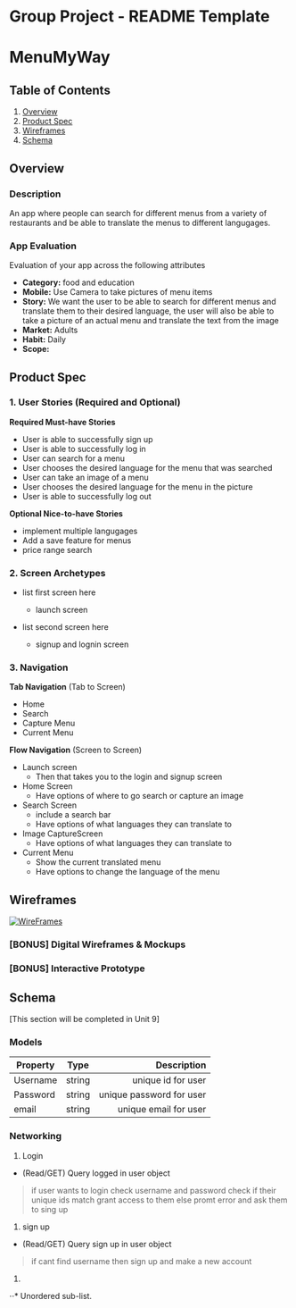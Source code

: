 Group Project - README Template
===

# MenuMyWay

## Table of Contents
1. [Overview](#Overview)
1. [Product Spec](#Product-Spec)
1. [Wireframes](#Wireframes)
2. [Schema](#Schema)

## Overview
### Description
An app where people can search for different menus from a variety of restaurants and be able to translate the menus to different langugages.

### App Evaluation
Evaluation of your app across the following attributes
- **Category:** food and education
- **Mobile:** Use Camera to take pictures of menu items
- **Story:** We want the user to be able to search for different menus and translate them to their desired language, the user will also be able to take a picture of an actual menu and translate the text from the image
- **Market:** Adults
- **Habit:** Daily
- **Scope:**

## Product Spec

### 1. User Stories (Required and Optional)

**Required Must-have Stories**
* User is able to successfully sign up
* User is able to successfully log in
* User can search for a menu
* User chooses the desired language for the menu that was searched
* User can take an image of a menu
* User chooses the desired language for the menu in the picture
* User is able to successfully log out



**Optional Nice-to-have Stories**

* implement multiple langugages
* Add a save feature for menus
* price range search


### 2. Screen Archetypes

* list first screen here
   * launch screen
   
* list second screen here
   * signup and lognin screen

### 3. Navigation

**Tab Navigation** (Tab to Screen)

* Home
* Search
* Capture Menu
* Current Menu

**Flow Navigation** (Screen to Screen)

* Launch screen
   * Then that takes you to the login and signup screen
* Home Screen
   * Have options of where to go search or capture an image
 * Search Screen
   * include a search bar
   * Have options of what languages they can translate to
 * Image CaptureScreen
    * Have options of what languages they can translate to
 * Current Menu
    * Show the current translated menu
    * Have options to change the language of the menu


## Wireframes
<a href="https://ibb.co/tCFV5qb"><img src="https://i.ibb.co/mzgf79H/Screen-Shot-2019-04-02-at-10-54-06-AM.png" alt="WireFrames" border="0"></a>

### [BONUS] Digital Wireframes & Mockups

### [BONUS] Interactive Prototype

## Schema 
[This section will be completed in Unit 9]
### Models
| Property       | Type          | Description |
| ------------- |:-------------:| -----:|
| Username    | string | unique id for user |
| Password    | string     |  unique password for user |
| email       | string     |    unique email for user |
### Networking

1. Login 
* (Read/GET) Query logged in user object
> if user wants to login check username and password
check if their unique ids match grant access to them
else promt error and ask them to sing up 
1. sign up
* (Read/GET) Query sign up in user object 
> if cant find username then sign up and make a new account
1. 
⋅⋅* Unordered sub-list. 
